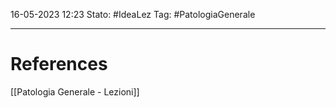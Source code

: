 16-05-2023 12:23
Stato: #IdeaLez
Tag: #PatologiaGenerale 


---
# References 

[[Patologia Generale - Lezioni]]